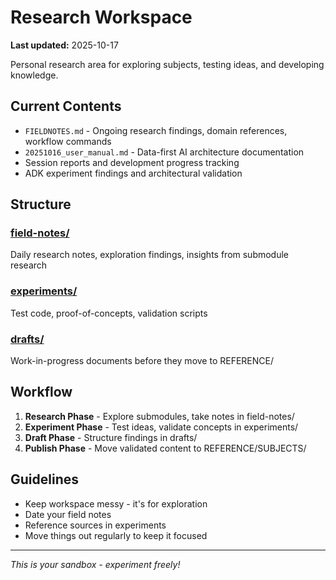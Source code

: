 # Research Workspace

**Last updated:** 2025-10-17

Personal research area for exploring subjects, testing ideas, and developing knowledge.

## Current Contents

- `FIELDNOTES.md` - Ongoing research findings, domain references, workflow commands
- `20251016_user_manual.md` - Data-first AI architecture documentation
- Session reports and development progress tracking
- ADK experiment findings and architectural validation

## Structure

### [field-notes/](field-notes/)
Daily research notes, exploration findings, insights from submodule research

### [experiments/](experiments/)
Test code, proof-of-concepts, validation scripts

### [drafts/](drafts/)
Work-in-progress documents before they move to REFERENCE/

## Workflow

1. **Research Phase** - Explore submodules, take notes in field-notes/
2. **Experiment Phase** - Test ideas, validate concepts in experiments/
3. **Draft Phase** - Structure findings in drafts/
4. **Publish Phase** - Move validated content to REFERENCE/SUBJECTS/

## Guidelines

- Keep workspace messy - it's for exploration
- Date your field notes
- Reference sources in experiments
- Move things out regularly to keep it focused

---

*This is your sandbox - experiment freely!*